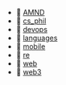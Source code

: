 * 📂 [AMND](AMND)
* 📂 [cs_phil](cs_phil)
* 📂 [devops](devops)
* 📂 [languages](languages)
* 📂 [mobile](mobile)
* 📂 [re](re)
* 📂 [web](web)
* 📂 [web3](web3)
